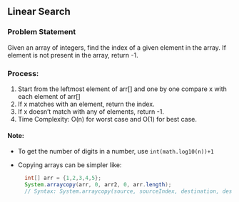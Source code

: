 ## Linear Search

### Problem Statement
Given an array of integers, find the index of a given element in the array. If element is not present in the array, return -1.

### Process:

1. Start from the leftmost element of arr[] and one by one compare x with each element of arr[]
2. If x matches with an element, return the index.
3. If x doesn’t match with any of elements, return -1.
4. Time Complexity: O(n) for worst case and O(1) for best case.


#### Note:
- To get the number of digits in a number, use `int(math.log10(n))+1`

- Copying arrays can be simpler like:
  ```java
    int[] arr = {1,2,3,4,5};
    System.arraycopy(arr, 0, arr2, 0, arr.length);
    // Syntax: System.arraycopy(source, sourceIndex, destination, destinationIndex, length);
  ```